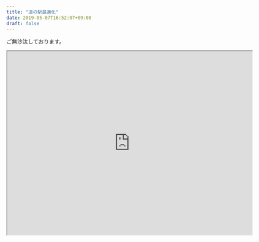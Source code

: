```yaml
---
title: "道の駅最適化"
date: 2019-05-07T16:52:07+09:00
draft: false
---
```

ご無沙汰しております。

<iframe src="https://www.google.com/maps/d/u/0/embed?mid=1TfBdPF47PF4FMlTi4-dwHQnA0KYZT9oY" width="640" height="480"></iframe>


